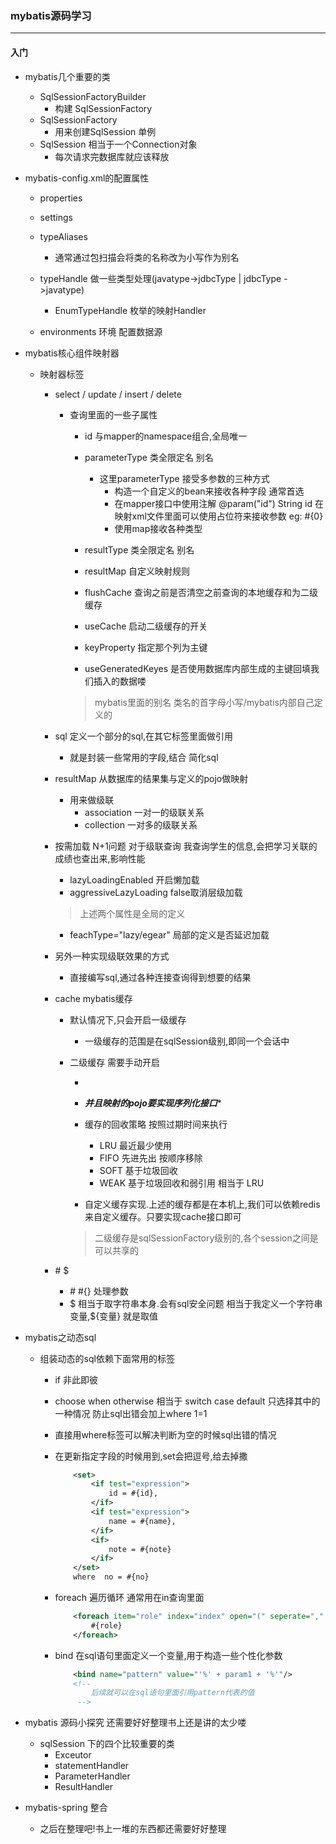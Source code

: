 
### mybatis源码学习
---

#### 入门
+ mybatis几个重要的类
	+ SqlSessionFactoryBuilder
		+ 构建 SqlSessionFactory
	+ SqlSessionFactory
		+ 用来创建SqlSession 单例
	+ SqlSession 相当于一个Connection对象
		+ 每次请求完数据库就应该释放

+ mybatis-config.xml的配置属性
	+ properties
	
	+ settings 
	+ typeAliases  
		+ 通常通过包扫描会将类的名称改为小写作为别名
	+ typeHandle 做一些类型处理(javatype->jdbcType | jdbcType ->javatype)
		+ EnumTypeHandle 枚举的映射Handler
	+ environments 环境 配置数据源
	
+ mybatis核心组件映射器
	+ 映射器标签
		+ select / update / insert / delete
			+ 查询里面的一些子属性
				+ id 与mapper的namespace组合,全局唯一
				+ parameterType  类全限定名  别名
					+ 这里parameterType 接受多参数的三种方式
						+ 构造一个自定义的bean来接收各种字段  通常首选
						+ 在mapper接口中使用注解 @param("id") String id 在映射xml文件里面可以使用占位符来接收参数 eg: #{0}
						+ 使用map接收各种类型
				+ resultType     类全限定名  别名
				+ resultMap      自定义映射规则
				+ flushCache     查询之前是否清空之前查询的本地缓存和为二级缓存
				+ useCache       启动二级缓存的开关  
				
				+ keyProperty    指定那个列为主键
				+ useGeneratedKeyes   是否使用数据库内部生成的主键回填我们插入的数据喽
				> mybatis里面的别名 类名的首字母小写/mybatis内部自己定义的 
		+ sql 定义一个部分的sql,在其它标签里面做引用
			+ 就是封装一些常用的字段,结合<include refid=""/> 简化sql
		+ resultMap 从数据库的结果集与定义的pojo做映射
			+ 用来做级联
				+ association 一对一的级联关系
				+ collection  一对多的级联关系
		
		+ 按需加载 N+1问题  对于级联查询  我查询学生的信息,会把学习关联的成绩也查出来,影响性能
			+ lazyLoadingEnabled 开启懒加载  
			+ aggressiveLazyLoading false取消层级加载
			> 上述两个属性是全局的定义
			+ feachType="lazy/egear"  局部的定义是否延迟加载


		+ 另外一种实现级联效果的方式
			+ 直接编写sql,通过各种连接查询得到想要的结果

		+ cache mybatis缓存
			+ 默认情况下,只会开启一级缓存
				+ 一级缓存的范围是在sqlSession级别,即同一个会话中
			+ 二级缓存 需要手动开启 
				+ <cache eviction="回收策略" flushInterval="刷新间隔" size="缓存大小" />
				+ ***并且映射的pojo要实现序列化接口****
				
				+ 缓存的回收策略 按照过期时间来执行
					+ LRU 最近最少使用
					+ FIFO 先进先出 按顺序移除
					+ SOFT 基于垃圾回收
					+ WEAK 基于垃圾回收和弱引用  相当于 LRU

				+ 自定义缓存实现.上述的缓存都是在本机上,我们可以依赖redis来自定义缓存。只要实现cache接口即可



				> 二级缓存是sqlSessionFactory级别的,各个session之间是可以共享的



		+ \#  $
			+ \# \#{} 处理参数
			+ $ 相当于取字符串本身.会有sql安全问题 相当于我定义一个字符串变量,${变量} 就是取值

+ mybatis之动态sql
	
	+ 组装动态的sql依赖下面常用的标签
		+ if 非此即彼
		+ choose when otherwise 相当于 switch case default 只选择其中的一种情况 防止sql出错会加上where 1=1
		+ <where> 直接用where标签可以解决判断为空的时候sql出错的情况
		+ <set> 在更新指定字段的时候用到,set会把逗号,给去掉撒
			```xml
				<set>
					<if test="expression">
						id = #{id},
					</if>
					<if test="expression">
						name = #{name},
					</if>
					<if>
						note = #{note} 
					</if>
				</set>
				where  no = #{no}
			```

		+ foreach 遍历循环  通常用在in查询里面
			```xml
				<foreach item="role" index="index" open="(" seperate="," close=")">
					#{role}
				</foreach> 
			```

		+ bind 在sql语句里面定义一个变量,用于构造一些个性化参数
			```xml
				<bind name="pattern" value="'%' + param1 + '%'"/>
				<!-- 
					后续就可以在sql语句里面引用pattern代表的值
				 -->

			```

+ mybatis 源码小探究 还需要好好整理书上还是讲的太少喽
	+ sqlSession 下的四个比较重要的类
		+ Exceutor
		+ statementHandler
		+ ParameterHandler
		+ ResultHandler

+ mybatis-spring 整合
	+ 之后在整理吧!书上一堆的东西都还需要好好整理




	

